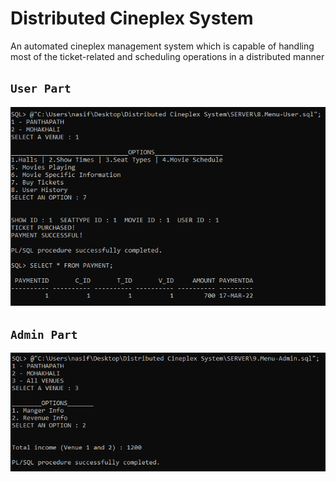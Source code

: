 # Distributed Cineplex System
An automated cineplex management system which is capable of handling most of the ticket-related and scheduling operations in a distributed manner
## `User Part` <br> 
![](SERVER/sample1.png)<br>
## `Admin Part` <br> 
![](SERVER/sample2.png)<br>
